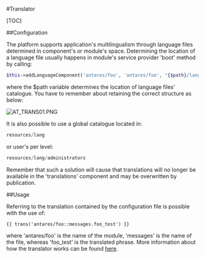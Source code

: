 #Translator  

[TOC]

##Configuration  

The platform supports application's multilingualism through language files determined in component's or module's space. Determining the location of a language file usually happens in module's service provider 'boot' method by calling:

```php
$this->addLanguageComponent('antares/foo', 'antares/foo', "{$path}/lang");

```

where the $path variable determines the location of language files' catalogue. You have to remember about retaining the correct structure as below:

  ![AT_TRANS01.PNG](https://raw.githubusercontent.com/antaresproject/docs/master/docs/img/docs/services/transaltor/AT_TRANS01.PNG)
  
It is also possible to use a global catalogue located in:

```php
resources/lang

```

or user's per level:

```php
resources/lang/administrators

```

Remember that such a solution will cause that translations will no longer be available in the 'translations' component and may be overwritten by publication.

##Usage  

Referring to the translation contained by the configuration file is possible with the use of:

```
{{ trans('antares/foo::messages.foo_test') }}

```

where 'antares/foo' is the name of the module, 'messages' is the name of the file, whereas 'foo_test' is the translated phrase. More information about how the translator works can be found [here](https://laravel.com/docs/5.2/localization).
